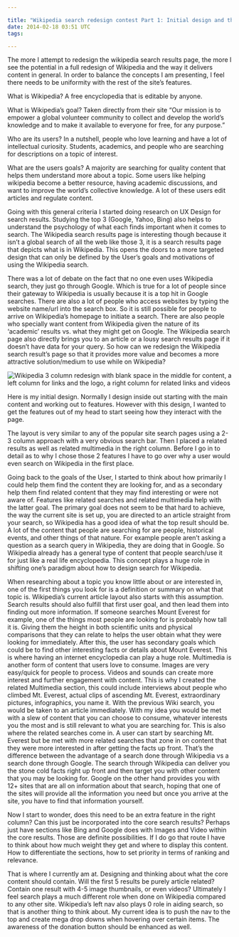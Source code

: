 ```yaml
---

title: "Wikipedia search redesign contest Part 1: Initial design and thoughts"
date: 2014-02-18 03:51 UTC
tags: 

---
```


The more I attempt to redesign the wikipedia search results page, the more I see the potential in a full redesign of Wikipedia and the way it delivers content in general. In order to balance the concepts I am presenting, I feel there needs to be uniformity with the rest of the site’s features.

What is Wikipedia? 
A free encyclopedia that is editable by anyone.

What is Wikipedia’s goal? 
Taken directly from their site “Our mission is to empower a global volunteer community to collect and develop the world’s knowledge and to make it available to everyone for free, for any purpose.”

Who are its users? 
In a nutshell, people who love learning and have a lot of intellectual curiosity. Students, academics, and people who are searching for descriptions on a topic of interest.

What are the users goals? 
A majority are searching for quality content that helps them understand more about a topic. 
Some users like helping wikipedia become a better resource, having academic discussions, and want to improve the world’s collective knowledge. A lot of these users edit articles and regulate content.

Going with this general criteria I started doing research on UX Design for search results. Studying the top 3 (Google, Yahoo, Bing) also helps to understand the psychology of what each finds important when it comes to search. The Wikipedia search results page is interesting though because it isn’t a global search of all the web like those 3, it is a search results page that depicts what is in Wikipedia. This opens the doors to a more targeted design that can only be defined by the User’s goals and motivations of using the Wikipedia search.

There was a lot of debate on the fact that no one even uses Wikipedia search, they just go through Google. Which is true for a lot of people since their gateway to Wikipedia is usually because it is a top hit in Google searches. There are also a lot of people who access websites by typing the website name/url into the search box. So it is still possible for people to arrive on Wikipedia’s homepage to initiate a search. There are also people who specially want content from Wikipedia given the nature of its ‘academic’ results vs. what they might get on Google. The Wikipedia search page also directly brings you to an article or a lousy search results page if it doesn’t have data for your query. So how can we redesign the Wikipedia search result’s page so that it provides more value and becomes a more attractive solution/medium to use while on Wikipedia?

![Wikipedia 3 column redesign with blank space in the middle for content, a left column for links and the logo, a right column for related links and videos](https://lh6.googleusercontent.com/-41A8p7keVeY/TjSps0FJGkI/AAAAAAAAAdU/02YsyLqbc9M/s800/wikiInitialDraftFull.jpg)

Here is my initial design. Normally I design inside out starting with the main content and working out to features. However with this design, I wanted to get the features out of my head to start seeing how they interact with the page.

The layout is very similar to any of the popular site search pages using a 2-3 column approach with a very obvious search bar. Then I placed a related results as well as related multimedia in the right column. Before I go in to detail as to why I chose those 2 features I have to go over why a user would even search on Wikipedia in the first place.

Going back to the goals of the User, I started to think about how primarily I could help them find the content they are looking for, and as a secondary help them find related content that they may find interesting or were not aware of. Features like related searches and related multimedia help with the latter goal. The primary goal does not seem to be that hard to achieve, the way the current site is set up, you are directed to an article straight from your search, so Wikipedia has a good idea of what the top result should be. A lot of the content that people are searching for are people, historical events, and other things of that nature. For example people aren’t asking a question as a search query in Wikipedia, they are doing that in Google. So Wikipedia already has a general type of content that people search/use it for just like a real life encyclopedia. This concept plays a huge role in shifting one’s paradigm about how to design search for Wikipedia.

When researching about a topic you know little about or are interested in, one of the first things you look for is a definition or summary on what that topic is. Wikipedia’s current article layout also starts with this assumption. Search results should also fulfill that first user goal, and then lead them into finding out more information. If someone searches Mount Everest for example, one of the things most people are looking for is probably how tall it is. Giving them the height in both scientific units and physical comparisons that they can relate to helps the user obtain what they were looking for immediately. After this, the user has secondary goals which could be to find other interesting facts or details about Mount Everest. This is where having an internet encyclopedia can play a huge role. Multimedia is another form of content that users love to consume. Images are very easy/quick for people to process. Videos and sounds can create more interest and further engagement with content. This is why I created the related Multimedia section, this could include interviews about people who climbed Mt. Everest, actual clips of ascending Mt. Everest, extraordinary pictures, infographics, you name it. With the previous Wiki search, you would be taken to an article immediately. With my idea you would be met with a slew of content that you can choose to consume, whatever interests you the most and is still relevant to what you are searching for. This is also where the related searches come in. A user can start by searching Mt. Everest but be met with more related searches that zone in on content that they were more interested in after getting the facts up front. That’s the difference between the advantage of a search done through Wikipedia vs a search done through Google. The search through Wikipedia can deliver you the stone cold facts right up front and then target you with other content that you may be looking for. Google on the other hand provides you with 12+ sites that are all on information about that search, hoping that one of the sites will provide all the information you need but once you arrive at the site, you have to find that information yourself.

Now I start to wonder, does this need to be an extra feature in the right column? Can this just be incorporated into the core search results? Perhaps just have sections like Bing and Google does with Images and Video within the core results. Those are definite possibilities. If I do go that route I have to think about how much weight they get and where to display this content. How to differentiate the sections, how to set priority in terms of ranking and relevance.

That is where I currently am at. Designing and thinking about what the core content should contain. Will the first 5 results be purely article related? Contain one result with 4-5 image thumbnails, or even videos? Ultimately I feel search plays a much different role when done on Wikipedia compared to any other site. Wikipedia’s left nav also plays 0 role in aiding search, so that is another thing to think about. My current idea is to push the nav to the top and create mega drop downs when hovering over certain items. The awareness of the donation button should be enhanced as well.
